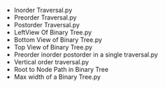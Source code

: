 - Inorder Traversal.py
- Preorder Traversal.py
- Postorder Traversal.py
- LeftView Of Binary Tree.py
- Bottom View of Binary Tree.py
- Top View of Binary Tree.py
- Preorder inorder postorder in a single traversal.py
- Vertical order traversal.py
- Root to Node Path in Binary Tree
- Max width of a Binary Tree.py


